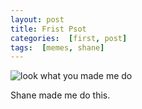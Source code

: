 ```yaml
---
layout: post
title: Frist Psot
categories:  [first, post]
tags:  [memes, shane]
---
```

![look what you made me do](https://cloud.githubusercontent.com/assets/1454458/15026179/0a49a3d6-11f2-11e6-962a-9b0340b13f02.jpg)

Shane made me do this. 
